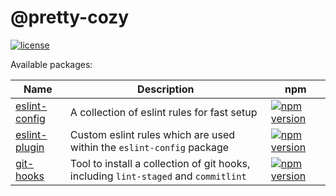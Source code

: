 # @pretty-cozy
[![license](https://img.shields.io/github/license/PrettyCoffee/pretty-cozy)](./LICENSE)

Available packages:

| Name | Description | npm |
|--- |--- |--- |
| [eslint-config](./packages/eslint-config/) | A collection of eslint rules for fast setup | [![npm version](https://badge.fury.io/js/@pretty-cozy%2Feslint-config.svg)](https://badge.fury.io/js/@pretty-cozy%2Feslint-config) |
| [eslint-plugin](./packages/eslint-plugin/) | Custom eslint rules which are used within the `eslint-config` package | [![npm version](https://badge.fury.io/js/@pretty-cozy%2Feslint-plugin.svg)](https://badge.fury.io/js/@pretty-cozy%2Feslint-plugin) |
| [git-hooks](./packages/git-hooks/) | Tool to install a collection of git hooks, including `lint-staged` and `commitlint` | [![npm version](https://badge.fury.io/js/@pretty-cozy%2Fgit-hooks.svg)](https://badge.fury.io/js/@pretty-cozy%2Fgit-hooks) |
